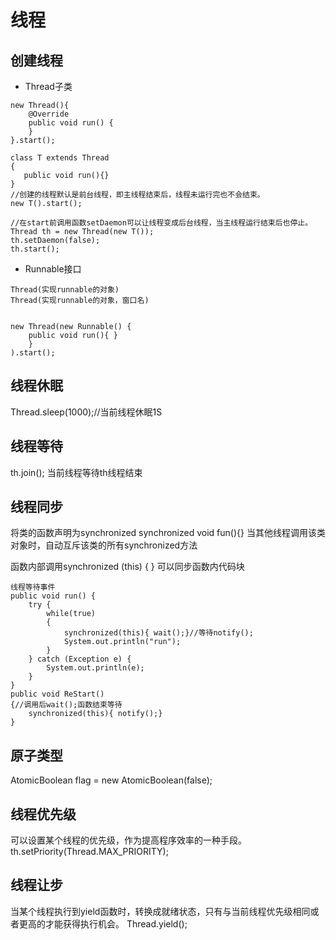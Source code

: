 # 线程

## 创建线程

+ Thread子类

```
new Thread(){
    @Override
    public void run() {
    }
}.start();
```

```
class T extends Thread
{
   public void run(){}
}
//创建的线程默认是前台线程，即主线程结束后，线程未运行完也不会结束。
new T().start();

//在start前调用函数setDaemon可以让线程变成后台线程，当主线程运行结束后也停止。  
Thread th = new Thread(new T());
th.setDaemon(false);
th.start();
```

+ Runnable接口

```
Thread(实现runnable的对象)  
Thread(实现runnable的对象，窗口名)


new Thread(new Runnable() {
    public void run(){ }
    }
).start();
```

## 线程休眠
Thread.sleep(1000);//当前线程休眠1S

## 线程等待
th.join();
当前线程等待th线程结束

## 线程同步

将类的函数声明为synchronized
synchronized void fun(){}
当其他线程调用该类对象时，自动互斥该类的所有synchronized方法

函数内部调用synchronized (this) {  }  可以同步函数内代码块

```
线程等待事件
public void run() {
    try {
        while(true)
        {
            synchronized(this){ wait();}//等待notify();
            System.out.println("run");
        }
    } catch (Exception e) {
        System.out.println(e);
    }
}
public void ReStart()
{//调用后wait();函数结束等待
    synchronized(this){ notify();}
}
```

## 原子类型
AtomicBoolean flag = new AtomicBoolean(false);


## 线程优先级  

可以设置某个线程的优先级，作为提高程序效率的一种手段。  
th.setPriority(Thread.MAX_PRIORITY);  

## 线程让步  

当某个线程执行到yield函数时，转换成就绪状态，只有与当前线程优先级相同或者更高的才能获得执行机会。
Thread.yield();
